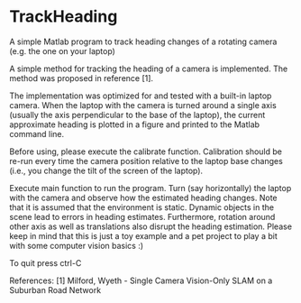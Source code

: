 # TrackHeading
A simple Matlab program to track heading changes of a rotating camera (e.g. the one on your laptop)

A simple method for tracking the heading of a camera is implemented. The method was proposed in reference [1].

The implementation was optimized for and tested with a built-in laptop camera. When the laptop with the camera is turned around a single axis 
(usually the axis perpendicular to the base of the laptop), the current approximate heading is plotted in a figure and printed to the Matlab command line.

Before using, please execute the calibrate function. Calibration should be re-run every time the camera position relative to the laptop base changes 
(i.e., you change the tilt of the screen of the laptop).

Execute main function to run the program. Turn (say horizontally) the laptop with the camera and observe how the estimated heading changes. Note that it
is assumed that the environment is static. Dynamic objects in the scene lead to errors in heading estimates. Furthermore, rotation around other axis 
as well as translations also disrupt the heading estimation. Please keep in mind that this is just a toy example and a pet project to play a bit with 
some computer vision basics :)

To quit press ctrl-C

References: 
[1]  Milford, Wyeth - Single Camera Vision-Only SLAM on a Suburban Road Network